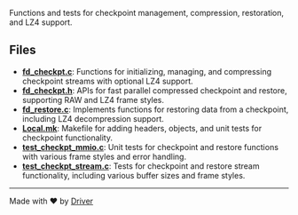 <!--------------------------------------------------------------------------------->
<!-- IMPORTANT: This file is auto-generated by Driver (https://driver.ai). -------->
<!-- Manual edits may be overwritten on future commits. --------------------------->
<!--------------------------------------------------------------------------------->

Functions and tests for checkpoint management, compression, restoration, and LZ4 support.


## Files
- **[fd_checkpt.c](fd_checkpt.c.md)**: Functions for initializing, managing, and compressing checkpoint streams with optional LZ4 support.
- **[fd_checkpt.h](fd_checkpt.h.md)**: APIs for fast parallel compressed checkpoint and restore, supporting RAW and LZ4 frame styles.
- **[fd_restore.c](fd_restore.c.md)**: Implements functions for restoring data from a checkpoint, including LZ4 decompression support.
- **[Local.mk](Local.mk.md)**: Makefile for adding headers, objects, and unit tests for checkpoint functionality.
- **[test_checkpt_mmio.c](test_checkpt_mmio.c.md)**: Unit tests for checkpoint and restore functions with various frame styles and error handling.
- **[test_checkpt_stream.c](test_checkpt_stream.c.md)**: Tests for checkpoint and restore stream functionality, including various buffer sizes and frame styles.

---
Made with ❤️ by [Driver](https://www.driver.ai/)